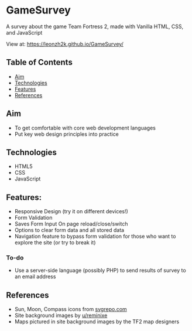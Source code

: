 # GameSurvey 

A survey about the game Team Fortress 2, made with Vanilla HTML, CSS, and JavaScript

View at: https://leonzh2k.github.io/GameSurvey/

## Table of Contents
* [Aim](#aim)
* [Technologies](#technologies)
* [Features](#features)
* [References](#references)

## Aim
* To get comfortable with core web development languages
* Put key web design principles into practice

## Technologies
* HTML5
* CSS
* JavaScript


## Features:
* Responsive Design (try it on different devices!)
* Form Validation <br />
* Saves Form Input On page reload/close/switch</br>
* Options to clear form data and all stored data <br />
* Navigation feature to bypass form validation for those who  want to explore the site (or try to break it)

### To-do
* Use a server-side language (possibly PHP) to send results of survey to an email address

## References
* Sun, Moon, Compass icons from [svgrepo.com](svgrepo.com)
* Site background images by [u/reminixe](https://www.reddit.com/user/reminixe/)
* Maps pictured in site background images by the TF2 map designers
 
